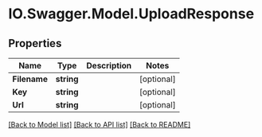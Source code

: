 # IO.Swagger.Model.UploadResponse
## Properties

Name | Type | Description | Notes
------------ | ------------- | ------------- | -------------
**Filename** | **string** |  | [optional] 
**Key** | **string** |  | [optional] 
**Url** | **string** |  | [optional] 

[[Back to Model list]](../README.md#documentation-for-models) [[Back to API list]](../README.md#documentation-for-api-endpoints) [[Back to README]](../README.md)

